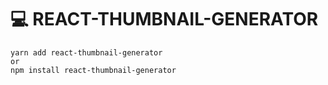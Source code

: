 # 💻 REACT-THUMBNAIL-GENERATOR
```
yarn add react-thumbnail-generator
or
npm install react-thumbnail-generator
```
